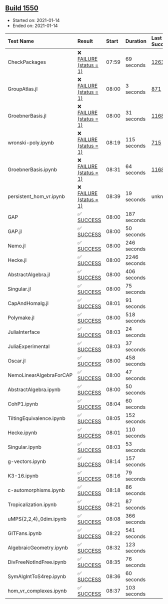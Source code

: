 ## [Build 1550](https://oscarci.mathematik.uni-kl.de/job/oscar-stable/1550/)

* Started on: 2021-01-14
* Ended on: 2021-01-14

| Test Name    | Result | Start | Duration | Last Success | First Failure |
|:-------------|:-------|:------|:---------|:-------------|:--------------|
| CheckPackages | ❌ [FAILURE (status = 1)](https://oscarci.mathematik.uni-kl.de/job/oscar-stable/1550/artifact/logs/build-1550/CheckPackages.log) | 07:59 | 69 seconds | [1263](https://oscarci.mathematik.uni-kl.de/job/oscar-stable/1263/) | [1264](https://oscarci.mathematik.uni-kl.de/job/oscar-stable/1264/) |
| GroupAtlas.jl | ❌ [FAILURE (status = 1)](https://oscarci.mathematik.uni-kl.de/job/oscar-stable/1550/artifact/logs/build-1550/GroupAtlas.jl.log) | 08:00 | 3 seconds | [871](https://oscarci.mathematik.uni-kl.de/job/oscar-stable/871/) | [872](https://oscarci.mathematik.uni-kl.de/job/oscar-stable/872/) |
| GroebnerBasis.jl | ❌ [FAILURE (status = 1)](https://oscarci.mathematik.uni-kl.de/job/oscar-stable/1550/artifact/logs/build-1550/GroebnerBasis.jl.log) | 08:00 | 31 seconds | [1168](https://oscarci.mathematik.uni-kl.de/job/oscar-stable/1168/) | [1169](https://oscarci.mathematik.uni-kl.de/job/oscar-stable/1169/) |
| wronski-poly.ipynb | ❌ [FAILURE (status = 1)](https://oscarci.mathematik.uni-kl.de/job/oscar-stable/1550/artifact/logs/build-1550/wronski-poly.ipynb.log) | 08:19 | 115 seconds | [715](https://oscarci.mathematik.uni-kl.de/job/oscar-stable/715/) | [716](https://oscarci.mathematik.uni-kl.de/job/oscar-stable/716/) |
| GroebnerBasis.ipynb | ❌ [FAILURE (status = 1)](https://oscarci.mathematik.uni-kl.de/job/oscar-stable/1550/artifact/logs/build-1550/GroebnerBasis.ipynb.log) | 08:31 | 64 seconds | [1168](https://oscarci.mathematik.uni-kl.de/job/oscar-stable/1168/) | [1169](https://oscarci.mathematik.uni-kl.de/job/oscar-stable/1169/) |
| persistent_hom_vr.ipynb | ❌ [FAILURE (status = 1)](https://oscarci.mathematik.uni-kl.de/job/oscar-stable/1550/artifact/logs/build-1550/persistent_hom_vr.ipynb.log) | 08:39 | 19 seconds | unknown | unknown |
| GAP | ✅ [SUCCESS](https://oscarci.mathematik.uni-kl.de/job/oscar-stable/1550/artifact/logs/build-1550/GAP.log) | 08:00 | 187 seconds |  |  |
| GAP.jl | ✅ [SUCCESS](https://oscarci.mathematik.uni-kl.de/job/oscar-stable/1550/artifact/logs/build-1550/GAP.jl.log) | 08:00 | 50 seconds |  |  |
| Nemo.jl | ✅ [SUCCESS](https://oscarci.mathematik.uni-kl.de/job/oscar-stable/1550/artifact/logs/build-1550/Nemo.jl.log) | 08:00 | 246 seconds |  |  |
| Hecke.jl | ✅ [SUCCESS](https://oscarci.mathematik.uni-kl.de/job/oscar-stable/1550/artifact/logs/build-1550/Hecke.jl.log) | 08:00 | 2246 seconds |  |  |
| AbstractAlgebra.jl | ✅ [SUCCESS](https://oscarci.mathematik.uni-kl.de/job/oscar-stable/1550/artifact/logs/build-1550/AbstractAlgebra.jl.log) | 08:00 | 406 seconds |  |  |
| Singular.jl | ✅ [SUCCESS](https://oscarci.mathematik.uni-kl.de/job/oscar-stable/1550/artifact/logs/build-1550/Singular.jl.log) | 08:00 | 75 seconds |  |  |
| CapAndHomalg.jl | ✅ [SUCCESS](https://oscarci.mathematik.uni-kl.de/job/oscar-stable/1550/artifact/logs/build-1550/CapAndHomalg.jl.log) | 08:01 | 91 seconds |  |  |
| Polymake.jl | ✅ [SUCCESS](https://oscarci.mathematik.uni-kl.de/job/oscar-stable/1550/artifact/logs/build-1550/Polymake.jl.log) | 08:00 | 518 seconds |  |  |
| JuliaInterface | ✅ [SUCCESS](https://oscarci.mathematik.uni-kl.de/job/oscar-stable/1550/artifact/logs/build-1550/JuliaInterface.log) | 08:03 | 24 seconds |  |  |
| JuliaExperimental | ✅ [SUCCESS](https://oscarci.mathematik.uni-kl.de/job/oscar-stable/1550/artifact/logs/build-1550/JuliaExperimental.log) | 08:03 | 37 seconds |  |  |
| Oscar.jl | ✅ [SUCCESS](https://oscarci.mathematik.uni-kl.de/job/oscar-stable/1550/artifact/logs/build-1550/Oscar.jl.log) | 08:00 | 458 seconds |  |  |
| NemoLinearAlgebraForCAP | ✅ [SUCCESS](https://oscarci.mathematik.uni-kl.de/job/oscar-stable/1550/artifact/logs/build-1550/NemoLinearAlgebraForCAP.log) | 08:00 | 47 seconds |  |  |
| AbstractAlgebra.ipynb | ✅ [SUCCESS](https://oscarci.mathematik.uni-kl.de/job/oscar-stable/1550/artifact/logs/build-1550/AbstractAlgebra.ipynb.log) | 08:00 | 50 seconds |  |  |
| CohP1.ipynb | ✅ [SUCCESS](https://oscarci.mathematik.uni-kl.de/job/oscar-stable/1550/artifact/logs/build-1550/CohP1.ipynb.log) | 08:04 | 60 seconds |  |  |
| TiltingEquivalence.ipynb | ✅ [SUCCESS](https://oscarci.mathematik.uni-kl.de/job/oscar-stable/1550/artifact/logs/build-1550/TiltingEquivalence.ipynb.log) | 08:05 | 152 seconds |  |  |
| Hecke.ipynb | ✅ [SUCCESS](https://oscarci.mathematik.uni-kl.de/job/oscar-stable/1550/artifact/logs/build-1550/Hecke.ipynb.log) | 08:01 | 110 seconds |  |  |
| Singular.ipynb | ✅ [SUCCESS](https://oscarci.mathematik.uni-kl.de/job/oscar-stable/1550/artifact/logs/build-1550/Singular.ipynb.log) | 08:03 | 53 seconds |  |  |
| g-vectors.ipynb | ✅ [SUCCESS](https://oscarci.mathematik.uni-kl.de/job/oscar-stable/1550/artifact/logs/build-1550/g-vectors.ipynb.log) | 08:14 | 157 seconds |  |  |
| K3-16.ipynb | ✅ [SUCCESS](https://oscarci.mathematik.uni-kl.de/job/oscar-stable/1550/artifact/logs/build-1550/K3-16.ipynb.log) | 08:16 | 79 seconds |  |  |
| c-automorphisms.ipynb | ✅ [SUCCESS](https://oscarci.mathematik.uni-kl.de/job/oscar-stable/1550/artifact/logs/build-1550/c-automorphisms.ipynb.log) | 08:18 | 86 seconds |  |  |
| Tropicalization.ipynb | ✅ [SUCCESS](https://oscarci.mathematik.uni-kl.de/job/oscar-stable/1550/artifact/logs/build-1550/Tropicalization.ipynb.log) | 08:21 | 87 seconds |  |  |
| uMPS(2,2,4)_0dim.ipynb | ✅ [SUCCESS](https://oscarci.mathematik.uni-kl.de/job/oscar-stable/1550/artifact/logs/build-1550/uMPS-2-2-4-_0dim.ipynb.log) | 08:08 | 366 seconds |  |  |
| GITFans.ipynb | ✅ [SUCCESS](https://oscarci.mathematik.uni-kl.de/job/oscar-stable/1550/artifact/logs/build-1550/GITFans.ipynb.log) | 08:22 | 541 seconds |  |  |
| AlgebraicGeometry.ipynb | ✅ [SUCCESS](https://oscarci.mathematik.uni-kl.de/job/oscar-stable/1550/artifact/logs/build-1550/AlgebraicGeometry.ipynb.log) | 08:32 | 123 seconds |  |  |
| DivFreeNotIndFree.ipynb | ✅ [SUCCESS](https://oscarci.mathematik.uni-kl.de/job/oscar-stable/1550/artifact/logs/build-1550/DivFreeNotIndFree.ipynb.log) | 08:35 | 76 seconds |  |  |
| SymAlgIntToS4rep.ipynb | ✅ [SUCCESS](https://oscarci.mathematik.uni-kl.de/job/oscar-stable/1550/artifact/logs/build-1550/SymAlgIntToS4rep.ipynb.log) | 08:36 | 60 seconds |  |  |
| hom_vr_complexes.ipynb | ✅ [SUCCESS](https://oscarci.mathematik.uni-kl.de/job/oscar-stable/1550/artifact/logs/build-1550/hom_vr_complexes.ipynb.log) | 08:37 | 103 seconds |  |  |
